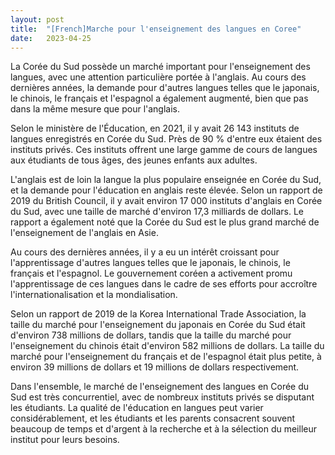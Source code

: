 ```yaml
---
layout: post
title:  "[French]Marche pour l'enseignement des langues en Coree"
date:   2023-04-25
---
```


La Corée du Sud possède un marché important pour l'enseignement des langues, avec une attention particulière portée à l'anglais. Au cours des dernières années, la demande pour d'autres langues telles que le japonais, le chinois, le français et l'espagnol a également augmenté, bien que pas dans la même mesure que pour l'anglais.

Selon le ministère de l'Éducation, en 2021, il y avait 26 143 instituts de langues enregistrés en Corée du Sud. Près de 90 % d'entre eux étaient des instituts privés. Ces instituts offrent une large gamme de cours de langues aux étudiants de tous âges, des jeunes enfants aux adultes.

L'anglais est de loin la langue la plus populaire enseignée en Corée du Sud, et la demande pour l'éducation en anglais reste élevée. Selon un rapport de 2019 du British Council, il y avait environ 17 000 instituts d'anglais en Corée du Sud, avec une taille de marché d'environ 17,3 milliards de dollars. Le rapport a également noté que la Corée du Sud est le plus grand marché de l'enseignement de l'anglais en Asie.

Au cours des dernières années, il y a eu un intérêt croissant pour l'apprentissage d'autres langues telles que le japonais, le chinois, le français et l'espagnol. Le gouvernement coréen a activement promu l'apprentissage de ces langues dans le cadre de ses efforts pour accroître l'internationalisation et la mondialisation.

Selon un rapport de 2019 de la Korea International Trade Association, la taille du marché pour l'enseignement du japonais en Corée du Sud était d'environ 738 millions de dollars, tandis que la taille du marché pour l'enseignement du chinois était d'environ 582 millions de dollars. La taille du marché pour l'enseignement du français et de l'espagnol était plus petite, à environ 39 millions de dollars et 19 millions de dollars respectivement.

Dans l'ensemble, le marché de l'enseignement des langues en Corée du Sud est très concurrentiel, avec de nombreux instituts privés se disputant les étudiants. La qualité de l'éducation en langues peut varier considérablement, et les étudiants et les parents consacrent souvent beaucoup de temps et d'argent à la recherche et à la sélection du meilleur institut pour leurs besoins.